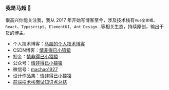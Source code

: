 ### 我是马超 👋

很高兴你能关注我，我从 2017 年开始写博客至今，涉及技术栈有`Vue全家桶`、`React`、`Typescript`、`ElementUI`、`Ant Design`...等相关生态，持续原创，输出干货的博主。

- 个人技术博客：[马超的个人技术博客](https://machao07.github.io/)
- CSDN博客：[情非得已小猿猿](https://blog.csdn.net/weixin_43924228)
- 掘金：[情非得已小猿猿](https://juejin.cn/user/1337486669527096)
- 公众号：[情非得已小猿猿](https://machao07.github.io/img/official_account.jpg)
- 微信号：[machao1927](https://machao07.github.io/img/wechat.jpg)
- 设计作品集：[情非得已小猿猿](https://machao07.zcool.com.cn/)
- [前端技术栈面试知识点总结](https://github.com/machao07/interview-questions)
